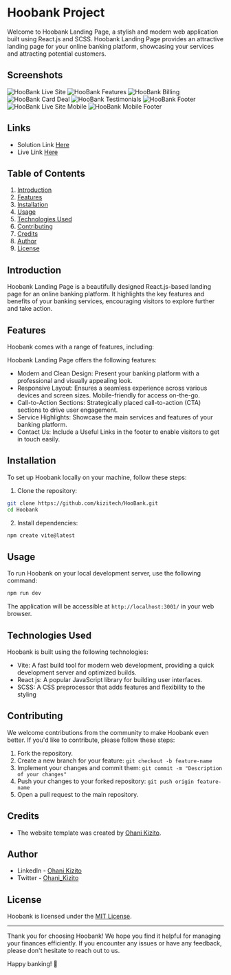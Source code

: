 # Hoobank Project


Welcome to Hoobank Landing Page, a stylish and modern web application built using React.js and SCSS. Hoobank Landing Page provides an attractive landing page for your online banking platform, showcasing your services and attracting potential customers.

## Screenshots 

![HooBank Live Site](src/assets/screenshots/hoobank.JPG)
![HooBank Features](src/assets/screenshots/hoobank-features.JPG)
![HooBank Billing](src/assets/screenshots/hoobank-billing.JPG)
![HooBank Card Deal](src/assets/screenshots/hoobank-carddeal.JPG)
![HooBank Testimonials](src/assets/screenshots/hoobank-testimonials.JPG)
![HooBank Footer](src/assets/screenshots/hoobank-footer.JPG)
![HooBank Live Site Mobile](src/assets/screenshots/hoobank-mobile.JPG)
![HooBank Mobile Footer](src/assets/screenshots/hoobank-mobile-footer.JPG)

## Links
* Solution Link [Here](https://github.com/kizitech/HooBank)
* Live Link [Here](https://kizitech-hoobank.netlify.app/)

## Table of Contents

1. [Introduction](#introduction)
2. [Features](#features)
3. [Installation](#installation)
4. [Usage](#usage)
5. [Technologies Used](#technologies-used)
6. [Contributing](#contributing)
6. [Credits](#credits)
6. [Author](#author)
7. [License](#license)

## Introduction

Hoobank Landing Page is a beautifully designed React.js-based landing page for an online banking platform. It highlights the key features and benefits of your banking services, encouraging visitors to explore further and take action.

## Features

Hoobank comes with a range of features, including:

Hoobank Landing Page offers the following features:

- Modern and Clean Design: Present your banking platform with a professional and visually appealing look.
- Responsive Layout: Ensures a seamless experience across various devices and screen sizes. Mobile-friendly for access on-the-go.
- Call-to-Action Sections: Strategically placed call-to-action (CTA) sections to drive user engagement.
- Service Highlights: Showcase the main services and features of your banking platform.
- Contact Us: Include a Useful Links in the footer to enable visitors to get in touch easily.

## Installation

To set up Hoobank locally on your machine, follow these steps:

1. Clone the repository:

```bash
git clone https://github.com/kizitech/HooBank.git
cd Hoobank
```

2. Install dependencies:

```bash
npm create vite@latest
```

## Usage

To run Hoobank on your local development server, use the following command:

```bash
npm run dev
```

The application will be accessible at `http://localhost:3001/` in your web browser.

## Technologies Used

Hoobank is built using the following technologies:

- Vite: A fast build tool for modern web development, providing a quick development server and optimized builds.
- React js: A popular JavaScript library for building user interfaces.
- SCSS: A CSS preprocessor that adds features and flexibility to the styling

## Contributing

We welcome contributions from the community to make Hoobank even better. If you'd like to contribute, please follow these steps:

1. Fork the repository.
2. Create a new branch for your feature: `git checkout -b feature-name`
3. Implement your changes and commit them: `git commit -m "Description of your changes"`
4. Push your changes to your forked repository: `git push origin feature-name`
5. Open a pull request to the main repository.


## Credits

- The website template was created by [Ohani Kizito](https://github.com/kizitech).


## Author

- LinkedIn - [Ohani Kizito](https://www.linkedin.com/in/ohanikizito/)
- Twitter - [Ohani_Kizito](https://www.twitter.com/Ohani_Kizito)

## License

Hoobank is licensed under the [MIT License](LICENSE).

---

Thank you for choosing Hoobank! We hope you find it helpful for managing your finances efficiently. If you encounter any issues or have any feedback, please don't hesitate to reach out to us.

Happy banking! 🏦